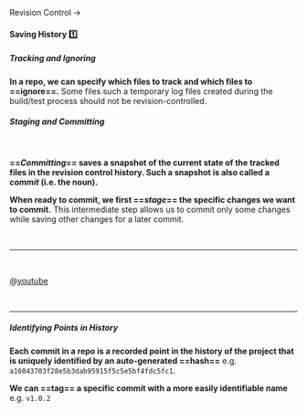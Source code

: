<link rel="stylesheet" href="{{baseUrl}}/css/textbook.css">

<div class="website-content">

<div id="path">Revision Control &rarr; </div>

<div id="title">

#### Saving History :one:

</div>

<div id="body">

##### Tracking and Ignoring

**In a repo, we can specify which files to track and which files to ==ignore==.** Some files such a temporary log files created during the build/test process should not be revision-controlled.

##### Staging and Committing 

<tabs> 
  <tab header=":abc:">

**==_Committing_== saves a snapshot of the current state of the tracked files in the revision control history. Such a snapshot is also called a _commit_ (i.e. the noun).**

**When ready to commit, we first ==_stage_== the specific changes we want to commit.** This intermediate step allows us to commit only some changes while saving other changes for a later commit.

  <hr></tab>
  <tab header=":tv:">

@[youtube](7exFDGHgQcw)

  <hr></tab>
</tabs>

##### Identifying Points in History

**Each commit in a repo is a recorded point in the history of the project that is uniquely identified by an auto-generated ==hash==** e.g. `a16043703f28e5b3dab95915f5c5e5bf4fdc5fc1`. 

**We can ==tag== a specific commit with a more easily identifiable name** e.g. `v1.0.2`

</div>

<div id="extras">
<div>

</div>

